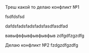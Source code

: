 Треш какой то делаю конфликт №1

fsdfdsfsd

dafdsfadsfadsfadsfasdfasdfad
 
 вавыфвфывфывфывфыв
 zdfgdfzgzdfg
  
  Делаю конфликт №2
  fzdgzdfgzdfg
